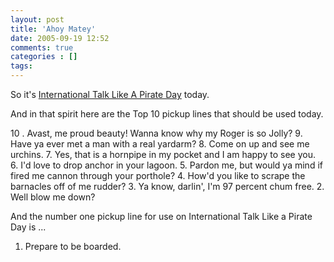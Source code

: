 ```yaml
---
layout: post
title: 'Ahoy Matey'
date: 2005-09-19 12:52
comments: true
categories : []
tags:
---
```

So it's <a href="http://www.talklikeapirate.com/piratehome.html">International Talk Like A Pirate Day</a> today.

And in that spirit here are the Top 10 pickup lines that should be used today.

10 . Avast, me proud beauty! Wanna know why my Roger is so Jolly?
9. Have ya ever met a man with a real yardarm?
8. Come on up and see me urchins.
7. Yes, that is a hornpipe in my pocket and I am happy to see you.
6. I'd love to drop anchor in your lagoon.
5. Pardon me, but would ya mind if fired me cannon through your porthole?
4. How'd you like to scrape the barnacles off of me rudder?
3. Ya know, darlin', I'm 97 percent chum free.
2. Well blow me down?

And the number one pickup line for use on International Talk Like a Pirate Day is ...

1. Prepare to be boarded.



